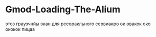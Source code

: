 # Gmod-Loading-The-Alium
этоз граузчнйы экан для рсеоракльного сервиакро ок овакок око ококок пицаа
